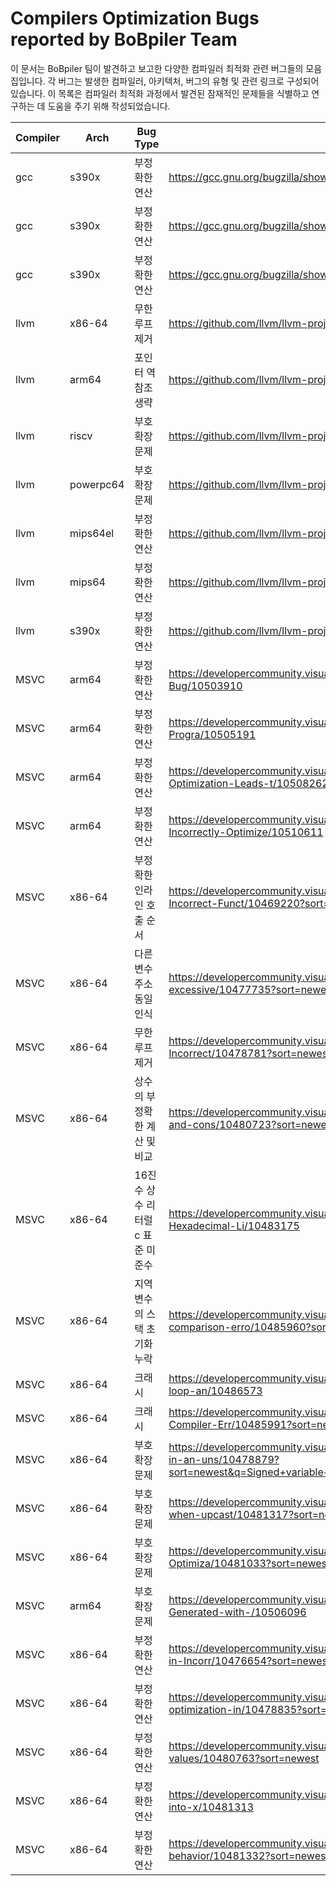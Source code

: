 # Compilers Optimization Bugs reported by BoBpiler Team

이 문서는 BoBpiler 팀이 발견하고 보고한 다양한 컴파일러 최적화 관련 버그들의 모음집입니다. 각 버그는 발생한 컴파일러, 아키텍처, 버그의 유형 및 관련 링크로 구성되어 있습니다. 이 목록은 컴파일러 최적화 과정에서 발견된 잠재적인 문제들을 식별하고 연구하는 데 도움을 주기 위해 작성되었습니다.

| Compiler | Arch | Bug Type | Link |
| --- | --- | --------------------------- | ---- |
| gcc | s390x |     부정확한 연산    | https://gcc.gnu.org/bugzilla/show_bug.cgi?id=112112 |
| gcc | s390x |     부정확한 연산    | https://gcc.gnu.org/bugzilla/show_bug.cgi?id=112274 |
| gcc | s390x |     부정확한 연산    | https://gcc.gnu.org/bugzilla/show_bug.cgi?id=112329 |
| llvm | x86-64 |   무한 루프 제거    | https://github.com/llvm/llvm-project/issues/66307 |
| llvm | arm64 |    포인터 역참조 생략   | https://github.com/llvm/llvm-project/issues/69294 |
| llvm | riscv |    부호 확장 문제   | https://github.com/llvm/llvm-project/issues/68855 |
| llvm | powerpc64 |    부호 확장 문제   | https://github.com/llvm/llvm-project/issues/71030 |
| llvm | mips64el |     부정확한 연산    | https://github.com/llvm/llvm-project/issues/69328 |
| llvm | mips64 |   부정확한 연산    | https://github.com/llvm/llvm-project/issues/70495 |
| llvm | s390x |    부정확한 연산    | https://github.com/llvm/llvm-project/issues/72018 |
| MSVC | arm64 |    부정확한 연산    | https://developercommunity.visualstudio.com/t/C-ARM64-Optimization-Bug/10503910 |
| MSVC | arm64 |    부정확한 연산    | https://developercommunity.visualstudio.com/t/Inconsistent-Outputs-in-ARM64-C-Progra/10505191 |
| MSVC | arm64 |    부정확한 연산    | https://developercommunity.visualstudio.com/t/ARM64-MSVC-Compiler-Optimization-Leads-t/10508262 |
| MSVC | arm64 |    부정확한 연산    | https://developercommunity.visualstudio.com/t/MSVC-ARM64-Compiler-Incorrectly-Optimize/10510611 |
| MSVC | x86-64 |   부정확한 인라인 호출 순서    | https://developercommunity.visualstudio.com/t/O1-Optimization-Leads-to-Incorrect-Funct/10469220?sort=newest |
| MSVC | x86-64 |   다른 변수 주소 동일 인식     | https://developercommunity.visualstudio.com/t/Memory-reference-error-due-to-excessive/10477735?sort=newest&page=1 |
| MSVC | x86-64 |   무한 루프 제거   | https://developercommunity.visualstudio.com/t/Optimization-Levels-O1-O2-Ox-Incorrect/10478781?sort=newest |
| MSVC | x86-64 |   상수의 부정확한 계산 및 비교     | https://developercommunity.visualstudio.com/t/Incorrectly-compiled-comparison-and-cons/10480723?sort=newest |
| MSVC | x86-64 |   16진수 상수 리터럴 c 표준 미준수     | https://developercommunity.visualstudio.com/t/cl-Compiler-Misinterprets-Hexadecimal-Li/10483175 |
| MSVC | x86-64 |   지역 변수의 스택 초기화 누락     | https://developercommunity.visualstudio.com/t/Function-pointer-address-comparison-erro/10485960?sort=newest |
| MSVC | x86-64 |   크래시   | https://developercommunity.visualstudio.com/t/Internal-Compiler-Error-with-for-loop-an/10486573 |
| MSVC | x86-64 |   크래시   | https://developercommunity.visualstudio.com/t/fatal-error-C1001:-Internal-Compiler-Err/10485991?sort=newest |
| MSVC | x86-64 |   부호 확장 문제   | https://developercommunity.visualstudio.com/t/Signed-variable-value-extended-in-an-uns/10478879?sort=newest&q=Signed+variable+value+extended+in+an+unsigned+manner&page=3 |
| MSVC | x86-64 |   부호 확장 문제   | https://developercommunity.visualstudio.com/t/Incorrect-unsigned-extension-when-upcast/10481317?sort=newest |
| MSVC | x86-64 | 부호 확장 문제 | https://developercommunity.visualstudio.com/t/Impact-of-printf-on-CL-Compiler-Optimiza/10481033?sort=newest |
| MSVC | arm64 |    부호 확장 문제   | https://developercommunity.visualstudio.com/t/Incorrect-Assembly-Code-Generated-with-/10506096 |
| MSVC | x86-64 |   부정확한 연산    | https://developercommunity.visualstudio.com/t/O2-and-Ox-Optimizations-Result-in-Incorr/10476654?sort=newest |
| MSVC | x86-64 |   부정확한 연산    | https://developercommunity.visualstudio.com/t/Integer-overflow-due-to-optimization-in/10478835?sort=newest |
| MSVC | x86-64 |   부정확한 연산    | https://developercommunity.visualstudio.com/t/Comparison-of-incorrect-register-values/10480763?sort=newest |
| MSVC | x86-64 |   부정확한 연산    | https://developercommunity.visualstudio.com/t/It-optimizes-the-and-operation-into-x/10481313 |
| MSVC | x86-64 |   부정확한 연산    | https://developercommunity.visualstudio.com/t/Compiler-bug-causing-unknown-behavior/10481332?sort=newest |